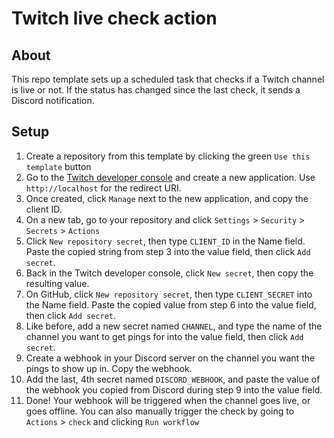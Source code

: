 # Twitch live check action

## About

This repo template sets up a scheduled task that checks if a Twitch channel is
live or not. If the status has changed since the last check, it sends a Discord
notification.

## Setup

1. Create a repository from this template by clicking the green `Use this template` button
2. Go to the [Twitch developer console](https://dev.twitch.tv/console/apps) and
   create a new application. Use `http://localhost` for the redirect URI.
3. Once created, click `Manage` next to the new application, and copy the client ID.
4. On a new tab, go to your repository and click `Settings` > `Security` > `Secrets` > `Actions`
5. Click `New repository secret`, then type `CLIENT_ID` in the Name field. Paste
   the copied string from step 3 into the value field, then click `Add secret`.
6. Back in the Twitch developer console, click `New secret`, then copy the resulting value.
7. On GitHub, click `New repository secret`, then type `CLIENT_SECRET` into the Name field. Paste the copied value from step 6 into the value field, then click `Add secret`.
8. Like before, add a new secret named `CHANNEL`, and type the name of the channel you want to get pings for into the value field, then click `Add secret`.
9. Create a webhook in your Discord server on the channel you want the pings to show up in. Copy the webhook.
10. Add the last, 4th secret named `DISCORD_WEBHOOK`, and paste the value of the webhook you copied from Discord during step 9 into the value field.
11. Done! Your webhook will be triggered when the channel goes live, or goes offline. You can also manually trigger the check by going to `Actions` > `check` and clicking `Run workflow`
